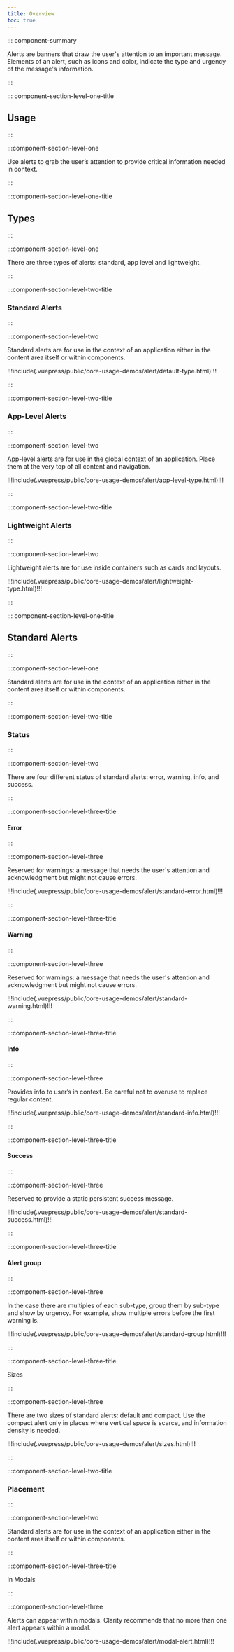 ```yaml
---
title: Overview
toc: true
---
```


::: component-summary

Alerts are banners that draw the user's attention to an important message. Elements of an alert, such as icons and color, indicate the type and urgency of the message's information.

:::

::: component-section-level-one-title

## Usage

:::

:::component-section-level-one

Use alerts to grab the user’s attention to provide critical information needed in context.

:::

:::component-section-level-one-title

## Types

:::

:::component-section-level-one

There are three types of alerts: standard, app level and lightweight.

:::

:::component-section-level-two-title

### Standard Alerts

:::

:::component-section-level-two

Standard alerts are for use in the context of an application either in the content area itself or within components.

<div>
!!!include(.vuepress/public/core-usage-demos/alert/default-type.html)!!!
</div>

:::

:::component-section-level-two-title

### App-Level Alerts

:::

:::component-section-level-two

App-level alerts are for use in the global context of an application. Place them at the very top of all content and navigation.

<div>
!!!include(.vuepress/public/core-usage-demos/alert/app-level-type.html)!!!
</div>

:::

:::component-section-level-two-title

### Lightweight Alerts

:::

:::component-section-level-two

Lightweight alerts are for use inside containers such as cards and layouts.

<div>
!!!include(.vuepress/public/core-usage-demos/alert/lightweight-type.html)!!!
</div>

:::

::: component-section-level-one-title

## Standard Alerts

:::

:::component-section-level-one

Standard alerts are for use in the context of an application either in the content area itself or within components.

:::

:::component-section-level-two-title

### Status

:::

:::component-section-level-two

There are four different status of standard alerts: error, warning, info, and success.

:::

:::component-section-level-three-title

#### Error

:::

:::component-section-level-three

Reserved for warnings: a message that needs the user's attention and acknowledgment but might not cause errors.

<div>
!!!include(.vuepress/public/core-usage-demos/alert/standard-error.html)!!!
</div>

:::

:::component-section-level-three-title

#### Warning

:::

:::component-section-level-three

Reserved for warnings: a message that needs the user's attention and acknowledgment but might not cause errors.

<div>
!!!include(.vuepress/public/core-usage-demos/alert/standard-warning.html)!!!
</div>

:::

:::component-section-level-three-title

#### Info

:::

:::component-section-level-three

Provides info to user’s in context. Be careful not to overuse to replace regular content.

<div>
!!!include(.vuepress/public/core-usage-demos/alert/standard-info.html)!!!
</div>

:::

:::component-section-level-three-title

#### Success

:::

:::component-section-level-three

Reserved to provide a static persistent success message.

<div>
!!!include(.vuepress/public/core-usage-demos/alert/standard-success.html)!!!
</div>

:::

:::component-section-level-three-title

#### Alert group

:::

:::component-section-level-three

In the case there are multiples of each sub-type, group them by sub-type and show by urgency. For example, show multiple errors before the first warning is.

<div>
!!!include(.vuepress/public/core-usage-demos/alert/standard-group.html)!!!
</div>

:::

:::component-section-level-three-title

Sizes

:::

:::component-section-level-three

There are two sizes of standard alerts: default and compact. Use the compact alert only in places where vertical space is scarce, and information density is needed.

<div>
!!!include(.vuepress/public/core-usage-demos/alert/sizes.html)!!!
</div>

:::

:::component-section-level-two-title

### Placement

:::

:::component-section-level-two

Standard alerts are for use in the context of an application either in the content area itself or within components.

:::

:::component-section-level-three-title

In Modals

:::

:::component-section-level-three

Alerts can appear within modals. Clarity recommends that no more than one alert appears within a modal.

<DocInset style="display: contents">
<div style="position: relative; height: 400px">
!!!include(.vuepress/public/core-usage-demos/alert/modal-alert.html)!!!
</div>
</DocInset>

:::

:::component-section-level-three-title

In Cards

:::

:::component-section-level-three

Clarity recommends using as concise language as possible. Additionally, Clarity recommends using a compact-size alert. The focus of the alert should be on its content, not on the alert appearing in it.

Use an alert at the very top of a card, on top of its title. An alert is meant to attract the attention of the user.

Using more than one alert within a card distracts the user and dilutes the importance of the alerts displayed.

<div>
!!!include(.vuepress/public/core-usage-demos/alert/card-alert.html)!!!
</div>

:::

::: component-section-level-one-title

## App-Level Alerts

:::

:::component-section-level-one

Use app-level alerts in the global context of an application. Place them at the very top of all content and navigation.

:::

:::component-section-level-two-title

### Status

:::

:::component-section-level-two

There are three different statuses of app-level alerts: error, warning, and error.
App-level alerts follow the same urgency order as standard alerts: error, warning, and info.

<ClrSummary>

**Why no success app-level alert?**

App-level alerts are global in nature. Reporting a success of an operation should either be communicated within context or as a notification message

</ClrSummary>
:::

:::component-section-level-three-title

#### Error

:::

:::component-section-level-three

Reserved for malfunctions, as well as critical issues like license expiration.

!!!include(.vuepress/public/core-usage-demos/alert/app-level-error.html)!!!

:::

:::component-section-level-three-title

#### Warning

:::

:::component-section-level-three

Reserved for messages that needs the user’s attention and acknowledgment but might not cause errors.

!!!include(.vuepress/public/core-usage-demos/alert/app-level-warning.html)!!!

:::

:::component-section-level-three-title

#### Info

:::

:::component-section-level-three

Provides info to user’s in context. Be careful not to overuse to replace regular content.

!!!include(.vuepress/public/core-usage-demos/alert/app-level-info.html)!!!

:::

:::component-section-level-two-title

### Placement

:::

:::component-section-level-two

Place app-level alerts at the very top of the global context. Be careful not to place them in any other configuration.

<ClrImage title="Image that shows App level alert above the page header." src="/images/angular-components/alert/app_level_placement.png" />
:::

::: component-section-level-one-title

## Lightweight Alerts

:::

:::component-section-level-one

Use lightweight alerts to show important but not as urgent messages as standard and app-level alerts. Another use for a lightweight alert is to show the status or the result of an operation.

:::

:::component-section-level-two-title

### Status

:::

:::component-section-level-two

There are six status sub-types of lightweight alerts: error, warning, info, success, loading, and unknown.
Lightweight alerts fall into an order of importance, starting with the most important: error, warning, info, then success.

:::

:::component-section-level-three-title

#### Error

:::

:::component-section-level-three

Reserved for malfunctions, as well as critical issues such license expiration.

!!!include(.vuepress/public/core-usage-demos/alert/lightweight-error.html)!!!

:::

:::component-section-level-three-title

#### Warning

:::

:::component-section-level-three

Reserved for messages that needs the user’s attention and acknowledgment but might not cause errors.

!!!include(.vuepress/public/core-usage-demos/alert/lightweight-warning.html)!!!

:::

:::component-section-level-three-title

#### Info

:::

:::component-section-level-three

Provides info to user’s in context. Be careful not to overuse to replace regular content.

!!!include(.vuepress/public/core-usage-demos/alert/lightweight-info.html)!!!

:::

:::component-section-level-three-title

#### Success

:::

:::component-section-level-three

Reserved to provide to a static persistent success message.

!!!include(.vuepress/public/core-usage-demos/alert/lightweight-success.html)!!!

:::

:::component-section-level-three-title

#### Loading

:::

:::component-section-level-three

Use the loading status to set the expectation that the action is in progress.

!!!include(.vuepress/public/core-usage-demos/alert/lightweight-loading.html)!!!

:::

:::component-section-level-three-title

#### Unknown

:::

:::component-section-level-three

When a status cannot be detected by the system, unknown is shown.

!!!include(.vuepress/public/core-usage-demos/alert/lightweight-unknown.html)!!!

:::

:::component-section-level-three-title

#### Alert group

:::

:::component-section-level-three

In the case there are multiple of each sub-type, show one at a time and start with the highest urgency. Show all of a sub-type together before another type is displayed. For example, show all errors before the first warning is shown.

!!!include(.vuepress/public/core-usage-demos/alert/lightweight-group.html)!!!

:::

:::component-section-level-three-title

#### Sizes

:::

:::component-section-level-three

There are two sizes of lightweight alerts: default and compact. Use the compact alert only in places where vertical space is scarce, and information density is needed.

!!!include(.vuepress/public/core-usage-demos/alert/default-vs-compact.html)!!!

:::

:::component-section-level-two-title

### Placement

:::

:::component-section-level-two

Lightweight alerts are used in the context of an application either in the content area or within a container.

:::

:::component-section-level-three-title

#### In Containers

:::

:::component-section-level-three

A lightweight alert can be used in containers like a card to save space while showing important information without too much visual styling.

!!!include(.vuepress/public/core-usage-demos/alert/lightweight-card.html)!!!

:::

:::component-section-level-three-title

#### In Page

:::

:::component-section-level-three

Lightweight alert can also be used in a page layout.

:::
